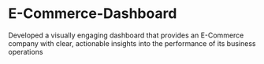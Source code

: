 # E-Commerce-Dashboard
Developed a visually engaging dashboard that provides an E-Commerce company with clear, actionable insights into the performance of its business operations
